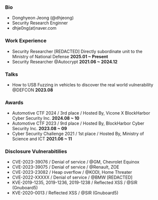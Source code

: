 ### Bio
- Donghyeon Jeong (@dhjeong)
- Security Research Enginner
- dhje0ng(at)naver.com

### Work Experience
- Security Researcher [REDACTED] Directly subordinate unit to the Ministry of National Defense **2025.01 ~ Present**
- Security Researcher @Autocrypt **2021.06 ~ 2024.12**

### Talks
- How to USB Fuzzing in vehicles to discover the real world vulnerability @DEFCON **2023.08**

### Awards
- Automotive CTF 2024 / 3rd place / Hosted By, Vicone X BlockHarbor Cyber Security Inc. **2024.08 ~ 10**
- Automotive CTF 2023 / 9rd place / Hosted By, BlockHarbor Cyber Security Inc. **2023.08 ~ 09**
- Cyber Security Challenge 2021 / 1st place / Hosted By, Ministry of Science and ICT **2021.06 ~ 11**

### Disclosure Vulnerabitilies
- CVE-2023-39076 / Denial of service / @GM, Chevrolet Equinox
- CVE-2023-39075 / Denial of service / @Renault, ZOE
- CVE-2023-23082 / Heap overflow / @KODI, Home Threater
- CVE-2022-XXXXX / Denial of service / @BMW [REDACTED]
- KVE-2019-1235, 2019-1236, 2019-1238 / Reflected XSS / @SIR (Gnuboard5)
- KVE-2020-0013 / Reflected XSS / @SIR (Gnuboard5)
